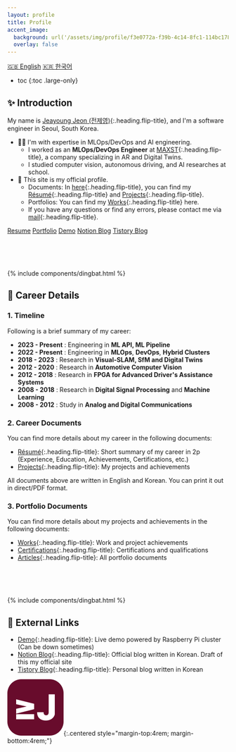 ```yaml
---
layout: profile
title: Profile
accent_image: 
  background: url('/assets/img/profile/f3e0772a-f39b-4c14-8fc1-114bc1780d10.jpg') center/cover
  overlay: false
---
```


<div class="screen-only">
  <a href="/profile" class="btn btn-sm btn-primary">🇬🇧 English</a>
  <a href="/profile/ko" class="btn btn-sm btn-primary">🇰🇷 한국어</a>
</div>

* toc
{:toc .large-only}

## ✨ Introduction

My name is [Jeayoung Jeon (전제영)]{:.heading.flip-title}, and I'm a software engineer in Seoul, South Korea.

- 🧑‍💻 I'm with expertise in MLOps/DevOps and AI engineering.
    - I worked as an **MLOps/DevOps Engineer** at [MAXST]{:.heading.flip-title}, a company specializing in AR and Digital Twins.
    - I studied computer vision, autonomous driving, and AI researches at school.
- 💼 This site is my official profile.
    - Documents: In [here](#2-career-documents){:.heading.flip-title}, you can find my [Résumé]{:.heading.flip-title} and [Projects]{:.heading.flip-title}.
    - Portfolios: You can find my [Works]{:.heading.flip-title} here.
    - If you have any questions or find any errors, please contact me via [mail]{:.heading.flip-title}.

<div class="screen-only mt2">
  <a href="/profile/resume" class="btn btn-sm btn-primary"><small class="icon-briefcase"></small> Resume</a>
  <a href="/profile/projects" class="btn btn-sm btn-primary"><small class="icon-briefcase"></small> Portfolio</a>
  <a href="https://app.jyje.live" class="btn btn-sm btn-primary"><small class="icon-wrench"></small> Demo</a>
  <a href="https://blog.jyje.live" class="btn btn-sm btn-primary"><small class="icon-bubble"></small> Notion Blog</a>
  <a href="https://codingnyan.tistory.com" class="btn btn-sm btn-primary"><small class="icon-bubble"></small> Tistory Blog</a>
</div>

<div style="margin-top: 5rem;">
  {% include components/dingbat.html %}
</div>


## 💼 Career Details

### 1. Timeline

Following is a brief summary of my career:

- <span class="emph btn-inline btn-primary">**2023 - Present**</span> : Engineering in **ML API, ML Pipeline**
- <span class="emph btn-inline btn-primary">**2022 - Present**</span> : Engineering in **MLOps**, **DevOps**, **Hybrid Clusters**
- <span class="emph btn-inline btn-primary">**2018 - 2023**</span> : Research in **Visual-SLAM, SfM and Digital Twins**
- <span class="emph btn-inline btn-primary">**2012 - 2020**</span> : Research in **Automotive Computer Vision**
- <span class="emph btn-inline btn-primary">**2012 - 2018**</span> : Research in **FPGA for Advanced Driver's Assistance Systems** 
- <span class="emph btn-inline btn-primary">**2008 - 2018**</span> : Research in **Digital Signal Processing** and **Machine Learning**
- <span class="emph btn-inline btn-primary">**2008 - 2012**</span> : Study in **Analog and Digital Communications**


### 2. Career Documents

You can find more details about my career in the following documents:

- [Résumé]{:.heading.flip-title}: Short summary of my career in 2p (Experience, Education, Achievements, Certifications, etc.)
- [Projects]{:.heading.flip-title}: My projects and achievements
<!-- - [Curriculum Vitae]{:.heading.flip-title}: Full details of my career and training -->

All documents above are written in English and Korean. You can print it out in direct/PDF format.


### 3. Portfolio Documents

You can find more details about my projects and achievements in the following documents:

- [Works]{:.heading.flip-title}: Work and project achievements
- [Certifications]{:.heading.flip-title}: Certifications and qualifications
- [Articles]{:.heading.flip-title}: All portfolio documents


<div style="margin-top: 5rem;">
  {% include components/dingbat.html %}
</div>


## 📜 External Links

- [Demo]{:.heading.flip-title}: Live demo powered by Raspberry Pi cluster (Can be down sometimes)
- [Notion Blog]{:.heading.flip-title}: Official blog written in Korean. Draft of this my official site
- [Tistory Blog]{:.heading.flip-title}: Personal blog written in Korean

![Logo of this site](/assets/icons/icon-128x128.png){:.centered style="margin-top:4rem; margin-bottom:4rem;"}


<!-- profile -->
[Jeayoung Jeon]: https://www.linkedin.com/in/jyje "LinkedIn Profile"
[Jeayoung Jeon (전제영)]: https://www.linkedin.com/in/jyje "LinkedIn Profile"
[Profile]: /profile "my-profile --verbose"

<!-- resume -->
[Résumé]: /profile/resume "my-profile resume"


<!-- projects-portfolio -->
[Projects]: /profile/projects "my-profile projects"

<!-- cv -->
[Curriculum Vitae]: /profile/cv "my-profile cv"
[CV]: /profile/cv "my-profile cv"


[Articles]: /articles

[Certifications]: /certifications
[Works]: /works

[Blog]: https://blog.jyje.live "My blog"
[MAXST]: https://www.linkedin.com/company/maxst "LinkedIn profile of MAXST Co., Ltd."

[Mail]: mailto:jyjeon+portfolio@outlook.com?subject=To&nbsp;Jeayoung&nbsp;Jeon
[메일]: mailto:jyjeon+portfolio@outlook.com?subject=To&nbsp;Jeayoung&nbsp;Jeon

[CKAD]: /certifications/ckad-certified-kubernetes-application-developer "Certified Kubernetes Application Developer"
[CKA]: /certifications/cka-certified-kubernetes-administrator "Certified Kubernetes Administrator"
[CKS]: /certifications/cks-certified-kubernetes-security-specialist "Certified Kubernetes Security Specialist"
[CAPA]: /certifications/capa-certified-argo-project-associate "Certified Argo Project Associate"

[Demo]: https://app.jyje.live "Demo"

[Notion Blog]: https://blog.jyje.live "Notion Blog"
[Tistory Blog]: https://codingnyan.tistory.com "Tistory Blog"
